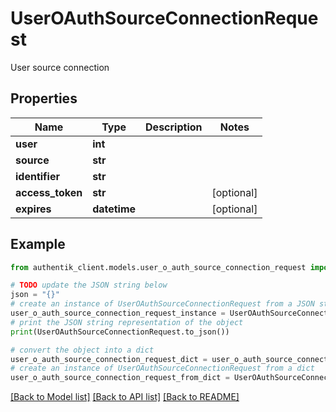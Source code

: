 # UserOAuthSourceConnectionRequest

User source connection

## Properties

Name | Type | Description | Notes
------------ | ------------- | ------------- | -------------
**user** | **int** |  | 
**source** | **str** |  | 
**identifier** | **str** |  | 
**access_token** | **str** |  | [optional] 
**expires** | **datetime** |  | [optional] 

## Example

```python
from authentik_client.models.user_o_auth_source_connection_request import UserOAuthSourceConnectionRequest

# TODO update the JSON string below
json = "{}"
# create an instance of UserOAuthSourceConnectionRequest from a JSON string
user_o_auth_source_connection_request_instance = UserOAuthSourceConnectionRequest.from_json(json)
# print the JSON string representation of the object
print(UserOAuthSourceConnectionRequest.to_json())

# convert the object into a dict
user_o_auth_source_connection_request_dict = user_o_auth_source_connection_request_instance.to_dict()
# create an instance of UserOAuthSourceConnectionRequest from a dict
user_o_auth_source_connection_request_from_dict = UserOAuthSourceConnectionRequest.from_dict(user_o_auth_source_connection_request_dict)
```
[[Back to Model list]](../README.md#documentation-for-models) [[Back to API list]](../README.md#documentation-for-api-endpoints) [[Back to README]](../README.md)


